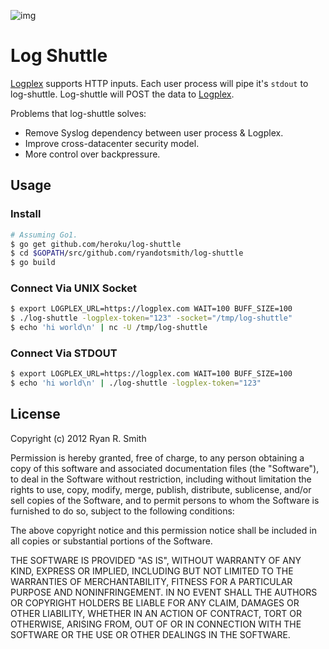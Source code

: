 ![img](http://f.cl.ly/items/3o1i1M3i250F1j0Y3r2O/Space-shuttle-Endeavour-008.jpeg)

# Log Shuttle

[Logplex](https://github.com/heroku/logplex) supports HTTP inputs. Each user process will pipe it's `stdout` to log-shuttle. Log-shuttle will POST the data to [Logplex](https://github.com/heroku/logplex).

Problems that log-shuttle solves:

* Remove Syslog dependency between user process & Logplex.
* Improve cross-datacenter security model.
* More control over backpressure.

## Usage

### Install

```bash
# Assuming Go1.
$ go get github.com/heroku/log-shuttle
$ cd $GOPATH/src/github.com/ryandotsmith/log-shuttle
$ go build
```

### Connect Via UNIX Socket

```bash
$ export LOGPLEX_URL=https://logplex.com WAIT=100 BUFF_SIZE=100
$ ./log-shuttle -logplex-token="123" -socket="/tmp/log-shuttle"
$ echo 'hi world\n' | nc -U /tmp/log-shuttle
```

### Connect Via STDOUT

```bash
$ export LOGPLEX_URL=https://logplex.com WAIT=100 BUFF_SIZE=100
$ echo 'hi world\n' | ./log-shuttle -logplex-token="123"
```

## License
Copyright (c) 2012 Ryan R. Smith

Permission is hereby granted, free of charge, to any person obtaining a copy of this software and associated documentation files (the "Software"), to deal in the Software without restriction, including without limitation the rights to use, copy, modify, merge, publish, distribute, sublicense, and/or sell copies of the Software, and to permit persons to whom the Software is furnished to do so, subject to the following conditions:

The above copyright notice and this permission notice shall be included in all copies or substantial portions of the Software.

THE SOFTWARE IS PROVIDED "AS IS", WITHOUT WARRANTY OF ANY KIND, EXPRESS OR IMPLIED, INCLUDING BUT NOT LIMITED TO THE WARRANTIES OF MERCHANTABILITY, FITNESS FOR A PARTICULAR PURPOSE AND NONINFRINGEMENT. IN NO EVENT SHALL THE AUTHORS OR COPYRIGHT HOLDERS BE LIABLE FOR ANY CLAIM, DAMAGES OR OTHER LIABILITY, WHETHER IN AN ACTION OF CONTRACT, TORT OR OTHERWISE, ARISING FROM, OUT OF OR IN CONNECTION WITH THE SOFTWARE OR THE USE OR OTHER DEALINGS IN THE SOFTWARE.

